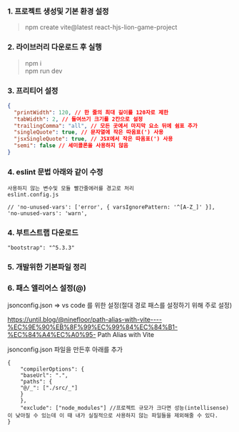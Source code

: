 ### 1. 프로젝트 생성및 기본 환경 설정

> npm create vite@latest react-hjs-lion-game-project

### 2. 라이브러리 다운로드 후 실행

> npm i<br>
> npm run dev

### 3. 프리티어 설정

```json
{
  "printWidth": 120, // 한 줄의 최대 길이를 120자로 제한
  "tabWidth": 2, // 들여쓰기 크기를 2칸으로 설정
  "trailingComma": "all", // 모든 곳에서 마지막 요소 뒤에 쉼표 추가
  "singleQuote": true, // 문자열에 작은 따옴표(') 사용
  "jsxSingleQuote": true, // JSX에서 작은 따옴표(') 사용
  "semi": false // 세미콜론을 사용하지 않음
}
```

### 4. eslint 문법 아래와 같이 수정

    사용하지 않는 변수및 모듈 빨간줄에러를 경고로 처리
    eslint.config.js

    // 'no-unused-vars': ['error', { varsIgnorePattern: '^[A-Z_]' }],
    'no-unused-vars': 'warn',

### 4. 부트스트랩 다운로드

    "bootstrap": "^5.3.3"

### 5. 개발위한 기본파일 정리

### 6. 패스 앨리어스 설정(@)

jsonconfig.json => vs code 를 위한 설정(절대 경로 패스를 설정하기 위해 주로 설정)

https://until.blog/@ninefloor/path-alias-with-vite----%EC%9E%90%EB%8F%99%EC%99%84%EC%84%B1-%EC%84%A4%EC%A0%95-
Path Alias with Vite

jsonconfig.json 파일을 만든후
아래를 추가

```
{
    "compilerOptions": {
    "baseUrl": ".",
    "paths": {
    "@/_": ["./src/_"]
    }
    },
    "exclude": ["node_modules"] //프로젝트 규모가 크다면 성능(intellisense)이 낮아질 수 있는데 이 때 내가 실질적으로 사용하지 않는 파일들을 제외해줄 수 있다.
}
```
